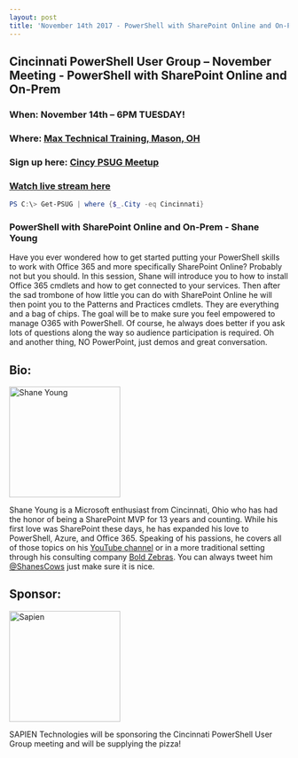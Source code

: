 ```yaml
---
layout: post
title: 'November 14th 2017 - PowerShell with SharePoint Online and On-Prem'
---
```


## Cincinnati PowerShell User Group – November Meeting - PowerShell with SharePoint Online and On-Prem

### When: November 14th – 6PM TUESDAY!

### Where: [Max Technical Training, Mason, OH](https://goo.gl/maps/ijBGbvJQR3B2)

### Sign up here: [Cincy PSUG Meetup](https://www.meetup.com/TechLife-Cincinnati/events/244268508/)

### [Watch live stream here](https://www.youtube.com/watch?v=dzwnA8HADLg)

```powershell 
PS C:\> Get-PSUG | where {$_.City -eq Cincinnati}
```

### **PowerShell with SharePoint Online and On-Prem - Shane Young**

Have you ever wondered how to get started putting your PowerShell skills to work with Office 365 and more specifically SharePoint Online? Probably not but you should. In this session, Shane will introduce you to how to install Office 365 cmdlets and how to get connected to your services. Then after the sad trombone of how little you can do with SharePoint Online he will then point you to the Patterns and Practices cmdlets. They are everything and a bag of chips. The goal will be to make sure you feel empowered to manage O365 with PowerShell. Of course, he always does better if you ask lots of questions along the way so audience participation is required. Oh and another thing, NO PowerPoint, just demos and great conversation.

## Bio:
<img src="https://pbs.twimg.com/profile_images/713100007398883329/qUzvsvQ3.jpg" width="200" height="200" alt="Shane Young" />

Shane Young is a Microsoft enthusiast from Cincinnati, Ohio who has had the honor of being a SharePoint MVP for 13 years and counting. While his first love was SharePoint these days, he has expanded his love to PowerShell, Azure, and Office 365. Speaking of his passions, he covers all of those topics on his [YouTube channel](https://www.youtube.com/channel/UC7_OGRP8BYvtGB8eZdPG6Ng) or in a more traditional setting through his consulting company [Bold Zebras](https://www.boldzebras.com). You can always tweet him [@ShanesCows](https://twitter.com/ShanesCows) just make sure it is nice.

## Sponsor:
<img src="https://cincypowershell.org/img/sapien.jpeg" width="200" height="200" alt="Sapien" />

SAPIEN Technologies will be sponsoring the Cincinnati PowerShell User Group meeting and will be supplying the pizza!
